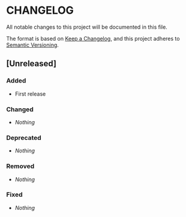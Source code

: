 # CHANGELOG

All notable changes to this project will be documented in this file.

The format is based on [Keep a Changelog](https://keepachangelog.com), and this project adheres to [Semantic Versioning](https://semver.org).

## [Unreleased]
### Added
* First release

### Changed
* *Nothing*

### Deprecated
* *Nothing*

### Removed
* *Nothing*

### Fixed
* *Nothing*
